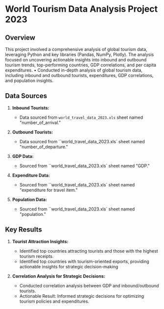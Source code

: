 # World Tourism Data Analysis Project 2023

## Overview

This project involved a comprehensive analysis of global tourism data, leveraging Python and key libraries (Pandas, NumPy, Plotly). The analysis focused on uncovering actionable insights into inbound and outbound tourism trends, top-performing countries, GDP correlations, and per capita expenditures.
•	Conducted in-depth analysis of global tourism data, including inbound and outbound tourists, expenditures, GDP correlations, and population insights.
## Data Sources

1. **Inbound Tourists:**
   - Data sourced from `world_travel_data_2023.xls` sheet named "number_of_arrival."

2. **Outbound Tourists:**
   - Data sourced from ``world_travel_data_2023.xls` sheet named "number_of_departure."

3. **GDP Data:**
   - Sourced from ``world_travel_data_2023.xls` sheet named "GDP."

4. **Expenditure Data:**
   - Sourced from ``world_travel_data_2023.xls` sheet named "expenditure for travel item."

5. **Population Data:**
   - Sourced from ``world_travel_data_2023.xls` sheet named "population."

## Key Results

1. **Tourist Attraction Insights:**
   - Identified top countries attracting tourists and those with the highest tourism receipts.
   - Identified top countries with tourism-oriented exports, providing actionable insights for strategic decision-making
     

2. **Correlation Analysis for Strategic Decisions:**
   - Conducted correlation analysis between GDP and inbound/outbound tourists.
   - Actionable Result: Informed strategic decisions for optimizing tourism policies and expenditures.



